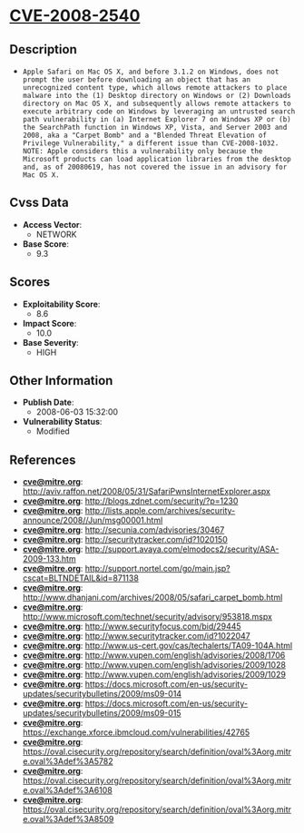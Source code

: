 
# [CVE-2008-2540](https://cve.mitre.org/cgi-bin/cvename.cgi?name=CVE-2008-2540)

## Description

- `Apple Safari on Mac OS X, and before 3.1.2 on Windows, does not prompt the user before downloading an object that has an unrecognized content type, which allows remote attackers to place malware into the (1) Desktop directory on Windows or (2) Downloads directory on Mac OS X, and subsequently allows remote attackers to execute arbitrary code on Windows by leveraging an untrusted search path vulnerability in (a) Internet Explorer 7 on Windows XP or (b) the SearchPath function in Windows XP, Vista, and Server 2003 and 2008, aka a "Carpet Bomb" and a "Blended Threat Elevation of Privilege Vulnerability," a different issue than CVE-2008-1032. NOTE: Apple considers this a vulnerability only because the Microsoft products can load application libraries from the desktop and, as of 20080619, has not covered the issue in an advisory for Mac OS X.`

## Cvss Data

- **Access Vector**:
  - NETWORK
- **Base Score**:
  - 9.3

## Scores

- **Exploitability Score**:
  - 8.6
- **Impact Score**:
  - 10.0
- **Base Severity**:
  - HIGH

## Other Information

- **Publish Date**:
  - 2008-06-03 15:32:00
- **Vulnerability Status**:
  - Modified

## References

- **cve@mitre.org**: http://aviv.raffon.net/2008/05/31/SafariPwnsInternetExplorer.aspx
- **cve@mitre.org**: http://blogs.zdnet.com/security/?p=1230
- **cve@mitre.org**: http://lists.apple.com/archives/security-announce/2008//Jun/msg00001.html
- **cve@mitre.org**: http://secunia.com/advisories/30467
- **cve@mitre.org**: http://securitytracker.com/id?1020150
- **cve@mitre.org**: http://support.avaya.com/elmodocs2/security/ASA-2009-133.htm
- **cve@mitre.org**: http://support.nortel.com/go/main.jsp?cscat=BLTNDETAIL&id=871138
- **cve@mitre.org**: http://www.dhanjani.com/archives/2008/05/safari_carpet_bomb.html
- **cve@mitre.org**: http://www.microsoft.com/technet/security/advisory/953818.mspx
- **cve@mitre.org**: http://www.securityfocus.com/bid/29445
- **cve@mitre.org**: http://www.securitytracker.com/id?1022047
- **cve@mitre.org**: http://www.us-cert.gov/cas/techalerts/TA09-104A.html
- **cve@mitre.org**: http://www.vupen.com/english/advisories/2008/1706
- **cve@mitre.org**: http://www.vupen.com/english/advisories/2009/1028
- **cve@mitre.org**: http://www.vupen.com/english/advisories/2009/1029
- **cve@mitre.org**: https://docs.microsoft.com/en-us/security-updates/securitybulletins/2009/ms09-014
- **cve@mitre.org**: https://docs.microsoft.com/en-us/security-updates/securitybulletins/2009/ms09-015
- **cve@mitre.org**: https://exchange.xforce.ibmcloud.com/vulnerabilities/42765
- **cve@mitre.org**: https://oval.cisecurity.org/repository/search/definition/oval%3Aorg.mitre.oval%3Adef%3A5782
- **cve@mitre.org**: https://oval.cisecurity.org/repository/search/definition/oval%3Aorg.mitre.oval%3Adef%3A6108
- **cve@mitre.org**: https://oval.cisecurity.org/repository/search/definition/oval%3Aorg.mitre.oval%3Adef%3A8509

